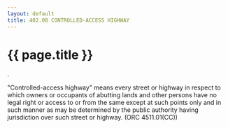 ```yaml
---
layout: default 
title: 402.08 CONTROLLED-ACCESS HIGHWAY
---
```


{{ page.title }}
================

.

"Controlled-access highway" means every street or highway in respect to
which owners or occupants of abutting lands and other persons have no
legal right or access to or from the same except at such points only and
in such manner as may be determined by the public authority having
jurisdiction over such street or highway. (ORC 4511.01(CC))
